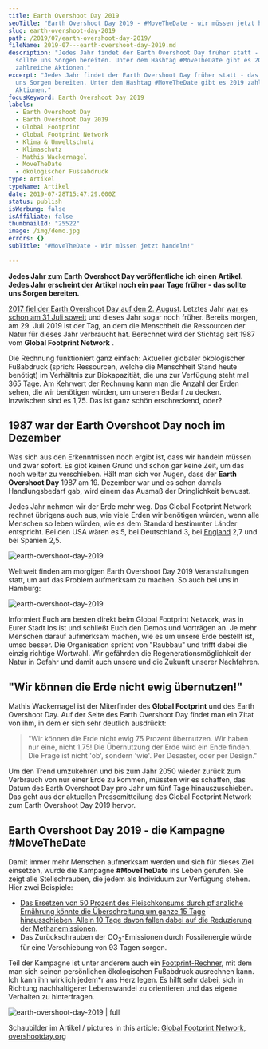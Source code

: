 ```yaml
---
title: Earth Overshoot Day 2019
seoTitle: "Earth Overshoot Day 2019 - #MoveTheDate - wir müssen jetzt handeln!"
slug: earth-overshoot-day-2019
path: /2019/07/earth-overshoot-day-2019/
fileName: 2019-07---earth-overshoot-day-2019.md
description: "Jedes Jahr findet der Earth Overshoot Day früher statt - das
  sollte uns Sorgen bereiten. Unter dem Hashtag #MoveTheDate gibt es 2019
  zahlreiche Aktionen."
excerpt: "Jedes Jahr findet der Earth Overshoot Day früher statt - das sollte
  uns Sorgen bereiten. Unter dem Hashtag #MoveTheDate gibt es 2019 zahlreiche
  Aktionen."
focusKeyword: Earth Overshoot Day 2019
labels:
  - Earth Overshoot Day
  - Earth Overshoot Day 2019
  - Global Footprint
  - Global Footprint Network
  - Klima & Umweltschutz
  - Klimaschutz
  - Mathis Wackernagel
  - MoveTheDate
  - ökologischer Fussabdruck
type: Artikel
typeName: Artikel
date: 2019-07-28T15:47:29.000Z
status: publish
isWerbung: false
isAffiliate: false
thumbnailId: "25522"
image: /img/demo.jpg
errors: {}
subTitle: "#MoveTheDate - Wir müssen jetzt handeln!"
  
---
```


**Jedes Jahr zum Earth Overshoot Day veröffentliche ich einen Artikel. Jedes
Jahr erscheint der Artikel noch ein paar Tage früher - das sollte uns Sorgen
bereiten.**

[2017 fiel der Earth Overshoot Day auf den 2. August](/2017/08/earth-overshoot-day-ein-tag-als-mahnmal/).
Letztes Jahr
[war es schon am 31 Juli soweit](/2018/07/earth-overshoot-day-2018/) und dieses
Jahr sogar noch früher. Bereits morgen, am 29. Juli 2019 ist der Tag, an dem die
Menschheit die Ressourcen der Natur für dieses Jahr verbraucht hat. Berechnet
wird der Stichtag seit 1987 vom **Global Footprint Network** .

Die Rechnung funktioniert ganz einfach: Aktueller globaler ökologischer
Fußabdruck (sprich: Ressourcen, welche die Menschheit Stand heute benötigt) im
Verhältnis zur Biokapazitiät, die uns zur Verfügung steht mal 365 Tage. Am
Kehrwert der Rechnung kann man die Anzahl der Erden sehen, die wir benötigen
würden, um unseren Bedarf zu decken. Inzwischen sind es 1,75. Das ist ganz schön
erschreckend, oder?

## 1987 war der Earth Overshoot Day noch im Dezember

Was sich aus den Erkenntnissen noch ergibt ist, dass wir handeln müssen und zwar
sofort. Es gibt keinen Grund und schon gar keine Zeit, um das noch weiter zu
verschieben. Hält man sich vor Augen, dass der **Earth Overshoot Day** 1987
am 19. Dezember war und es schon damals Handlungsbedarf gab, wird einem das
Ausmaß der Dringlichkeit bewusst.

Jedes Jahr nehmen wir der Erde mehr weg. Das Global Footprint Network rechnet
übrigens auch aus, wie viele Erden wir benötigen würden, wenn alle Menschen so
leben würden, wie es dem Standard bestimmter Länder entspricht. Bei den USA
wären es 5, bei Deutschland 3, bei [England](/category/unterwegs/england/) 2,7
und bei Spanien 2,5.

![earth-overshoot-day-2019](http://cardamonchai.com/wp-content/uploads/2019/07/How_many_Earths_2019_German_update-medium-768x1261.jpg)

Weltweit finden am morgigen Earth Overshoot Day 2019 Veranstaltungen statt, um
auf das Problem aufmerksam zu machen. So auch bei uns in Hamburg:

![earth-overshoot-day-2019](http://cardamonchai.com/wp-content/uploads/2019/07/photo_2019-07-28_17-31-44-520x390.jpg)

Informiert Euch am besten direkt beim Global Footprint Network, was in Eurer
Stadt los ist und schließt Euch den Demos und Vorträgen an. Je mehr Menschen
darauf aufmerksam machen, wie es um unsere Erde bestellt ist, umso besser. Die
Organisation spricht von "Raubbau" und trifft dabei die einzig richtige
Wortwahl. Wir gefährden die Regenerationsmöglichkeit der Natur in Gefahr und
damit auch unsere und die Zukunft unserer Nachfahren.

## "Wir können die Erde nicht ewig übernutzen!"

Mathis Wackernagel ist der Miterfinder des **Global Footprint** und des Earth
Overshoot Day. Auf der Seite des Earth Overshoot Day findet man ein Zitat von
ihm, in dem er sich sehr deutlich ausdrückt:

> "Wir können die Erde nicht ewig 75 Prozent übernutzen. Wir haben nur eine,
> nicht 1,75! Die Übernutzung der Erde wird ein Ende finden. Die Frage ist nicht
> 'ob', sondern 'wie'. Per Desaster, oder per Design."

Um den Trend umzukehren und bis zum Jahr 2050 wieder zurück zum Verbrauch von
nur einer Erde zu kommen, müssten wir es schaffen, das Datum des Earth Overshoot
Day pro Jahr um fünf Tage hinauszuschieben. Das geht aus der aktuellen
Pressemitteilung des Global Footprint Network zum Earth Overshoot Day 2019
hervor.

## Earth Overshoot Day 2019 - die Kampagne #MoveTheDate

Damit immer mehr Menschen aufmerksam werden und sich für dieses Ziel einsetzen,
wurde die Kampagne **#MoveTheDate** ins Leben gerufen. Sie zeigt alle
Stellschrauben, die jedem als Individuum zur Verfügung stehen. Hier zwei
Beispiele:

- [Das Ersetzen von 50 Prozent des Fleischkonsums durch pflanzliche Ernährung könnte die Überschreitung um ganze 15 Tage hinausschieben. Allein 10 Tage davon fallen dabei auf die Reduzierung der Methanemissionen](/2014/07/soja-klimaschutz-oekologischer-fussabdruck/).
- Das Zurückschrauben der CO<sub>2</sub>-Emissionen durch Fossilenergie würde
  für eine Verschiebung von 93 Tagen sorgen.

Teil der Kampagne ist unter anderem auch ein
[Footprint-Rechner](http://www.footprintcalculator.org/), mit dem man sich
seinen persönlichen ökologischen Fußabdruck ausrechnen kann. Ich kann ihn
wirklich jedem\*r ans Herz legen. Es hilft sehr dabei, sich in Richtung
nachhaltigerer Lebenswandel zu orientieren und das eigene Verhalten zu
hinterfragen.

![earth-overshoot-day-2019 | full](http://cardamonchai.com/wp-content/uploads/2019/07/photo_2019-07-28_17-36-23.jpg)

Schaubilder im Artikel / pictures in this article:
[Global Footprint Network, overshootday.org](https://www.overshootday.org/newsroom/press-release-june-2019-german/)

  